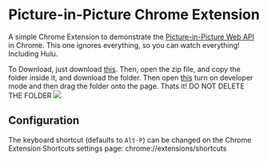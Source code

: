 # Picture-in-Picture Chrome Extension

A simple Chrome Extension to demonstrate the [Picture-in-Picture Web API](https://wicg.github.io/picture-in-picture/) in Chrome. This one ignores everything, so you can watch everything! Including Hulu.

To Download, just download [this](https://downgit.github.io/#/home?url=https:%2F%2Fgithub.com%2Fducc-coder%2Fpicture-in-picture-chrome-extension%2Ftree%2Fmaster%2Fsrc).
Then, open the zip file, and copy the folder inside it, and download the folder. Then open [this](chrome://extensions) turn on developer mode and then drag the folder onto the page. Thats it! DO NOT DELETE THE FOLDER
<img src="https://raw.githubusercontent.com/beaufortfrancois/picture-in-picture-chrome-extension/master/screenshot.png">

## Configuration

The keyboard shortcut (defaults to `Alt-P`) can be changed on the
Chrome Extension Shortcuts settings page:
chrome://extensions/shortcuts
